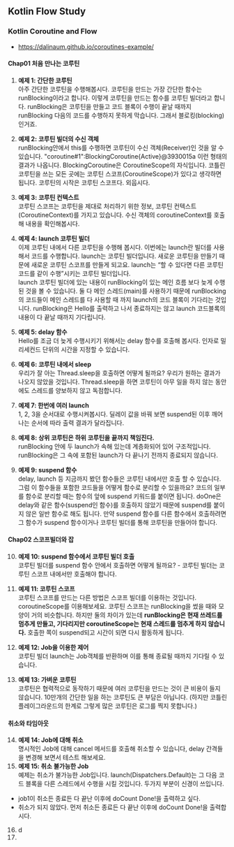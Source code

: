 ## Kotlin Flow Study

### Kotlin Coroutine and Flow

* https://dalinaum.github.io/coroutines-example/

#### Chap01 처음 만나는 코루틴

1. **예제 1: 간단한 코루틴** <br>
   아주 간단한 코루틴을 수행해봅시다. 코루틴을 만드는 가장 간단한 함수는 runBlocking이라고 합니다. 이렇게 코루틴을 만드는 함수를 코루틴 빌더라고 합니다. runBlocking은 코루틴을 만들고 코드
   블록이 수행이 끝날 때까지 runBlocking 다음의 코드를 수행하지 못하게 막습니다. 그래서 블로킹(blocking)인거죠. <br>

2. **예제 2: 코루틴 빌더의 수신 객체** <br>
   runBlocking안에서 this를 수행하면 코루틴이 수신 객체(Receiver)인 것을 알 수 있습니다.
   "coroutine#1":BlockingCoroutine{Active}@3930015a 이런 형태의 결과가 나옵니다. BlockingCoroutine은 CoroutineScope의 자식입니다. 코틀린 코루틴을
   쓰는 모든 곳에는 코루틴 스코프(CoroutineScope)가 있다고 생각하면 됩니다. 코루틴의 시작은 코루틴 스코프다. 외웁시다. <br>

3. **예제 3: 코루틴 컨텍스트** <br>
   코루틴 스코프는 코루틴을 제대로 처리하기 위한 정보, 코루틴 컨텍스트(CoroutineContext)를 가지고 있습니다. 수신 객체의 coroutineContext를 호출해 내용을 확인해봅시다. <br>

4. **예제 4: launch 코루틴 빌더** <br>
   이제 코루틴 내에서 다른 코루틴을 수행해 봅시다. 이번에는 launch란 빌더를 사용해서 코드를 수행합니다. launch는 코루틴 빌더입니다. 새로운 코루틴을 만들기 때문에 새로운 코루틴 스코프를 만들게
   되고요. launch는 “할 수 있다면 다른 코루틴 코드를 같이 수행”시키는 코루틴 빌더입니다. <br>
launch 코루틴 빌더에 있는 내용이 runBlocking이 있는 메인 흐름 보다 늦게 수행된 것을 볼 수 있습니다. 둘 다 메인 스레드(main)를 사용하기 때문에 runBlocking의 코드들이 메인 스레드를
다 사용할 때 까지 launch의 코드 블록이 기다리는 것입니다. runBlocking은 Hello를 출력하고 나서 종료하지는 않고 launch 코드블록의 내용이 다 끝날 때까지 기다립니다. <br>

5. **예제 5: delay 함수** <br>
   Hello를 조금 더 늦게 수행시키기 위해서는 delay 함수를 호출해 봅시다. 인자로 밀리세컨드 단위의 시간을 지정할 수 있습니다. <br>

6. **예제 6: 코루틴 내에서 sleep** <br>
   우리가 잘 아는 Thread.sleep을 호출하면 어떻게 될까요? 우리가 원하는 결과가 나오지 않았을 것입니다. Thread.sleep을 하면 코루틴이 아무 일을 하지 않는 동안에도 스레드를 양보하지 않고
   독점합니다. <br>

7. **예제 7: 한번에 여러 launch** <br>
   1, 2, 3을 순서대로 수행시켜봅시다. 딜레이 값을 바꿔 보면 suspend된 이후 깨어나는 순서에 따라 출력 결과가 달라집니다. <br>

8. **예제 8: 상위 코루틴은 하위 코루틴을 끝까지 책임진다.** <br>
   runBlocking 안에 두 launch가 속해 있는데 계층화되어 있어 구조적입니다. runBlocking은 그 속에 포함된 launch가 다 끝나기 전까지 종료되지 않습니다.<br>

9. **예제 9: suspend 함수** <br>
   delay, launch 등 지금까지 봤던 함수들은 코루틴 내에서만 호출 할 수 있습니다. 
그럼 이 함수들을 포함한 코드들을 어떻게 함수로 분리할 수 있을까요? 
코드의 일부를 함수로 분리할 때는 함수의 앞에 suspend 키워드를 붙이면 됩니다. 
doOne은 delay와 같은 함수(suspend인 함수)를 호출하지 않았기 때문에 suspend를 붙이지 않은 일반 함수로 해도 됩니다.
만약 suspend 함수를 다른 함수에서 호출하려면 그 함수가 suspend 함수이거나 코루틴 빌더를 통해 코루틴을 만들어야 합니다. <br>

#### Chap02 스코프빌더와 잡

10. **예제 10: suspend 함수에서 코루틴 빌더 호출** <br>
    코루틴 빌더를 suspend 함수 안에서 호출하면 어떻게 될까요? - 코루틴 빌더는 코루틴 스코프 내에서만 호출해야 합니다. <br>

11. **예제 11: 코루틴 스코프** <br>
    코루틴 스코프를 만드는 다른 방법은 스코프 빌더를 이용하는 것입니다. coroutineScope를 이용해보세요.
코루틴 스코프는 runBlocking을 썼을 때와 모양이 거의 비슷합니다.
하지만 둘의 차이가 있는데 **runBlocking은 현재 쓰레드를 멈추게 만들고, 기다리지만 coroutineScope는 현재 스레드를 멈추게 하지 않습니다.** 
호출한 쪽이 suspend되고 시간이 되면 다시 활동하게 됩니다. <br>

12. **예제 12: Job을 이용한 제어** <br>
    코루틴 빌더 launch는 Job객체를 반환하며 이를 통해 종료될 때까지 기다릴 수 있습니다. <br>

13. **예제 13: 가벼운 코루틴** <br>
    코루틴은 협력적으로 동작하기 때문에 여러 코루틴을 만드는 것이 큰 비용이 들지 않습니다. 
10만개의 간단한 일을 하는 코루틴도 큰 부담은 아닙니다.
(하지만 코틀린 플레이그라운드의 한계로 그렇게 많은 코루틴은 로그를 찍지 못합니다.) <br>

#### 취소와 타임아웃

14. **예제 14: Job에 대해 취소** <br>
    명시적인 Job에 대해 cancel 메서드를 호출해 취소할 수 있습니다, delay 간격들을 변경해 보면서 테스트 해보세요. <br>
15. **예제 15: 취소 불가능한 Job** <br>
    예제는 취소가 불가능한 Job입니다.
launch(Dispatchers.Default)는 그 다음 코드 블록을 다른 스레드에서 수행을 시킬 것입니다.
두가지 부분이 신경이 쓰입니다.
* job1이 취소든 종료든 다 끝난 이후에 doCount Done!을 출력하고 싶다.
* 취소가 되지 않았다.
먼저 취소든 종료든 다 끝난 이후에 doCount Done!을 출력합시다. <br>
16. d
17. 